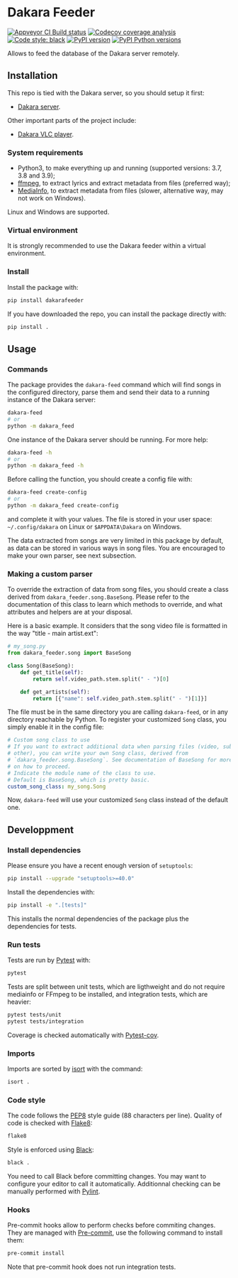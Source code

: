 # Dakara Feeder

<!-- Badges are displayed for the develop branch -->
[![Appveyor CI Build status](https://ci.appveyor.com/api/projects/status/8qpr1lk1kye7fkf0/branch/develop?svg=true)](https://ci.appveyor.com/project/neraste/dakara-feeder/branch/develop)
[![Codecov coverage analysis](https://codecov.io/gh/DakaraProject/dakara-feeder/branch/develop/graph/badge.svg)](https://codecov.io/gh/DakaraProject/dakara-feeder)
[![Code style: black](https://img.shields.io/badge/code%20style-black-000000.svg)](https://github.com/ambv/black)
[![PyPI version](https://badge.fury.io/py/dakarafeeder.svg)](https://pypi.python.org/pypi/dakarafeeder/)
[![PyPI Python versions](https://img.shields.io/pypi/pyversions/dakarafeeder.svg)](https://pypi.python.org/pypi/dakarafeeder/)

Allows to feed the database of the Dakara server remotely.

## Installation

This repo is tied with the Dakara server, so you should setup it first:

* [Dakara server](https://github.com/DakaraProject/dakara-server/).

Other important parts of the project include:

* [Dakara VLC player](https://github.com/DakaraProject/dakara-player-vlc/).

### System requirements

* Python3, to make everything up and running (supported versions: 3.7, 3.8 and 3.9);
* [ffmpeg](https://www.ffmpeg.org/), to extract lyrics and extract metadata from files (preferred way);
* [MediaInfo](https://mediaarea.net/fr/MediaInfo/), to extract metadata from files (slower, alternative way, may not work on Windows).

Linux and Windows are supported.

### Virtual environment

It is strongly recommended to use the Dakara feeder within a virtual environment.

### Install

Install the package with:

```sh
pip install dakarafeeder
```

If you have downloaded the repo, you can install the package directly with:

```sh
pip install .
```

## Usage

### Commands

The package provides the `dakara-feed` command which will find songs in the configured directory, parse them and send their data to a running instance of the Dakara server:

```sh
dakara-feed
# or
python -m dakara_feed
```

One instance of the Dakara server should be running.
For more help:

```sh
dakara-feed -h
# or
python -m dakara_feed -h
```

Before calling the function, you should create a config file with:

```sh
dakara-feed create-config
# or
python -m dakara_feed create-config
```

and complete it with your values. The file is stored in your user space: `~/.config/dakara` on Linux or `$APPDATA\Dakara` on Windows.

The data extracted from songs are very limited in this package by default, as data can be stored in various ways in song files. You are encouraged to make your own parser, see next subsection.

### Making a custom parser

To override the extraction of data from song files, you should create a class derived from `dakara_feeder.song.BaseSong`. Please refer to the documentation of this class to learn which methods to override, and what attributes and helpers are at your disposal.

Here is a basic example. It considers that the song video file is formatted in the way "title - main artist.ext":

```python
# my_song.py
from dakara_feeder.song import BaseSong

class Song(BaseSong):
    def get_title(self):
        return self.video_path.stem.split(" - ")[0]

    def get_artists(self):
        return [{"name": self.video_path.stem.split(" - ")[1]}]
```

The file must be in the same directory you are calling `dakara-feed`, or in any directory reachable by Python.
To register your customized `Song` class, you simply enable it in the config file:

```yaml
# Custom song class to use
# If you want to extract additional data when parsing files (video, subtitle or
# other), you can write your own Song class, derived from
# `dakara_feeder.song.BaseSong`. See documentation of BaseSong for more details
# on how to proceed.
# Indicate the module name of the class to use.
# Default is BaseSong, which is pretty basic.
custom_song_class: my_song.Song
```

Now, `dakara-feed` will use your customized `Song` class instead of the default one.

## Developpment

### Install dependencies

Please ensure you have a recent enough version of `setuptools`:

```sh
pip install --upgrade "setuptools>=40.0"
```

Install the dependencies with:

```sh
pip install -e ".[tests]"
```

This installs the normal dependencies of the package plus the dependencies for tests.

### Run tests

Tests are run by [Pytest](https://docs.pytest.org/en/stable/) with:

```sh
pytest
```

Tests are split between unit tests, which are ligthweight and do not require mediainfo or FFmpeg to be installed, and integration tests, which are heavier:

```sh
pytest tests/unit
pytest tests/integration
```

Coverage is checked automatically with [Pytest-cov](https://pypi.org/project/pytest-cov/).

### Imports

Imports are sorted by [isort](https://pycqa.github.io/isort/) with the command:

```sh
isort .
```

### Code style

The code follows the [PEP8](https://www.python.org/dev/peps/pep-0008/) style guide (88 characters per line).
Quality of code is checked with [Flake8](https://pypi.org/project/flake8/):

```sh
flake8
```

Style is enforced using [Black](https://github.com/ambv/black):

```sh
black .
```

You need to call Black before committing changes.
You may want to configure your editor to call it automatically.
Additionnal checking can be manually performed with [Pylint](https://www.pylint.org/).

### Hooks

Pre-commit hooks allow to perform checks before commiting changes.
They are managed with [Pre-commit](https://pre-commit.com/), use the following command to install them:

```sh
pre-commit install
```

Note that pre-commit hook does not run integration tests.
